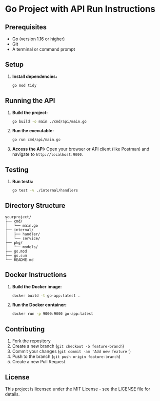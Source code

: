 # Go Project with API Run Instructions

## Prerequisites

- Go (version 1.16 or higher)
- Git
- A terminal or command prompt

## Setup

1. **Install dependencies:**
    ```sh
    go mod tidy
    ```

## Running the API

1. **Build the project:**
    ```sh
    go build -o main ./cmd/api/main.go
    ```

2. **Run the executable:**
    ```sh
   go run cmd/api/main.go
    ```

3. **Access the API:**
    Open your browser or API client (like Postman) and navigate to `http://localhost:9000`.

## Testing

1. **Run tests:**
    ```sh
    go test -v ./internal/handlers 
    ```

## Directory Structure

```
yourproject/
├── cmd/
│   └── main.go
├── internal/
│   ├── handler/
│   └── service/
├── pkg/
│   └── models/
├── go.mod
├── go.sum
└── README.md
```

## Docker Instructions

1. **Build the Docker image:**
    ```sh
    docker build -t go-app:latest .
    ```

2. **Run the Docker container:**
    ```sh
    docker run -p 9000:9000 go-app:latest
    ```

## Contributing

1. Fork the repository
2. Create a new branch (`git checkout -b feature-branch`)
3. Commit your changes (`git commit -am 'Add new feature'`)
4. Push to the branch (`git push origin feature-branch`)
5. Create a new Pull Request

## License

This project is licensed under the MIT License - see the [LICENSE](LICENSE) file for details.